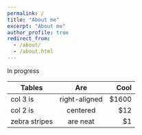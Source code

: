 ```yaml
---
permalink: /
title: "About me"
excerpt: "About me"
author_profile: true
redirect_from: 
  - /about/
  - /about.html
---
```


In progress


| Tables        | Are           | Cool  |
| ------------- |:-------------:| -----:|
| col 3 is      | right-aligned | $1600 |
| col 2 is      | centered      |   $12 |
| zebra stripes | are neat      |    $1 |